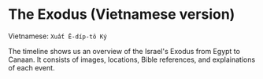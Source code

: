 # The Exodus (Vietnamese version)

Vietnamese: `Xuất Ê-díp-tô Ký`

The timeline shows us an overview of the Israel's Exodus from Egypt to Canaan. It consists of images, locations, Bible references, and explainations of each event.


